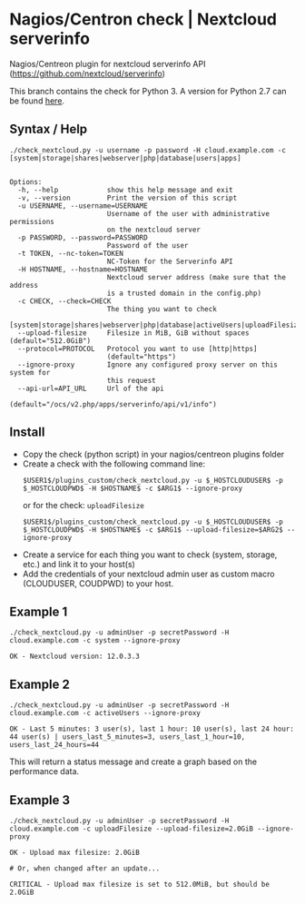 # Nagios/Centron check | Nextcloud serverinfo

Nagios/Centreon plugin for nextcloud serverinfo API (https://github.com/nextcloud/serverinfo)

This branch contains the check for Python 3. A version for Python 2.7 can be found [here](https://github.com/BornToBeRoot/check_nextcloud/tree/stable-python2.7).

## Syntax / Help

```
./check_nextcloud.py -u username -p password -H cloud.example.com -c [system|storage|shares|webserver|php|database|users|apps]


Options:
  -h, --help            show this help message and exit
  -v, --version         Print the version of this script
  -u USERNAME, --username=USERNAME
                        Username of the user with administrative permissions
                        on the nextcloud server
  -p PASSWORD, --password=PASSWORD
                        Password of the user
  -t TOKEN, --nc-token=TOKEN
                        NC-Token for the Serverinfo API
  -H HOSTNAME, --hostname=HOSTNAME
                        Nextcloud server address (make sure that the address
                        is a trusted domain in the config.php)
  -c CHECK, --check=CHECK
                        The thing you want to check
                        [system|storage|shares|webserver|php|database|activeUsers|uploadFilesize|apps]
  --upload-filesize     Filesize in MiB, GiB without spaces (default="512.0GiB")
  --protocol=PROTOCOL   Protocol you want to use [http|https]
                        (default="https")
  --ignore-proxy        Ignore any configured proxy server on this system for
                        this request
  --api-url=API_URL     Url of the api
                        (default="/ocs/v2.php/apps/serverinfo/api/v1/info")

```

## Install

* Copy the check (python script) in your nagios/centreon plugins folder
* Create a check with the following command line:
  ```
  $USER1$/plugins_custom/check_nextcloud.py -u $_HOSTCLOUDUSER$ -p $_HOSTCLOUDPWD$ -H $HOSTNAME$ -c $ARG1$ --ignore-proxy
  ```
  or for the check: `uploadFilesize`
  ```
  $USER1$/plugins_custom/check_nextcloud.py -u $_HOSTCLOUDUSER$ -p $_HOSTCLOUDPWD$ -H $HOSTNAME$ -c $ARG1$ --upload-filesize=$ARG2$ --ignore-proxy
  ```
* Create a service for each thing you want to check (system, storage, etc.) and link it to your host(s)
* Add the credentials of your nextcloud admin user as custom macro (CLOUDUSER, COUDPWD) to your host.

## Example 1

```
./check_nextcloud.py -u adminUser -p secretPassword -H cloud.example.com -c system --ignore-proxy

OK - Nextcloud version: 12.0.3.3
```

## Example 2

```
./check_nextcloud.py -u adminUser -p secretPassword -H cloud.example.com -c activeUsers --ignore-proxy

OK - Last 5 minutes: 3 user(s), last 1 hour: 10 user(s), last 24 hour: 44 user(s) | users_last_5_minutes=3, users_last_1_hour=10, users_last_24_hours=44
```

This will return a status message and create a graph based on the performance data.

## Example 3

```
./check_nextcloud.py -u adminUser -p secretPassword -H cloud.example.com -c uploadFilesize --upload-filesize=2.0GiB --ignore-proxy

OK - Upload max filesize: 2.0GiB

# Or, when changed after an update...

CRITICAL - Upload max filesize is set to 512.0MiB, but should be 2.0GiB

```
